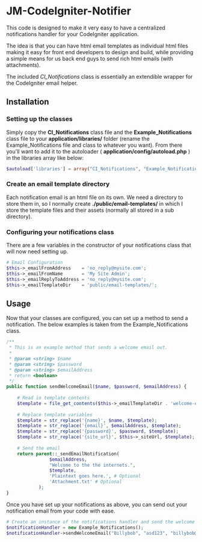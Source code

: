 JM-CodeIgniter-Notifier
=======================

This code is designed to make it very easy to have a centralized notifications handler for your CodeIgniter application. 

The idea is that you can have html email templates as individual html files making it easy for front end developers to design and build, while providing a simple means for us back end guys to send rich html emails (with attachments).

The included _CI_Notifications_ class is essentially an extendible wrapper for the CodeIgniter email helper.

## Installation
### Setting up the classes
Simply copy the **CI_Notifications** class file and the **Example_Notifications** class file to your **application/libraries/** folder (rename the Example_Notifications file and class to whatever you want). From there you'll want to add it to the autoloader ( **application/config/autoload.php** ) in the libraries array like below:

```php
$autoload['libraries'] = array("CI_Notifications", "Example_Notifications");
```

### Create an email template directory
Each notification email is an html file on its own. We need a directory to store them in, so I normally create **./public/email-templates/** in which I store the template files and their assets (normally all stored in a sub directory).

### Configuring your notifications class
There are a few variables in the constructor of your notifications class that will now need setting up.

```php
# Email Configuration
$this->_emailFromAddress    = 'no_reply@mysite.com';
$this->_emailFromName       = 'My Site Admin';
$this->_emailReplyToAddress = 'no_reply@mysite.com';
$this->_emailTemplateDir    = 'public/email-templates/';
```
    
## Usage
Now that your classes are configured, you can set up a method to send a notification. The below examples is taken from the Example_Notifications class.
    
```php
/**
 * This is an example method that sends a welcome email out.
 * 
 * @param <string> $name
 * @param <string> $password
 * @param <string> $emailAddress 
 * return <boolean>
 */
public function sendWelcomeEmail($name, $password, $emailAddress) {
    
    # Read in template contents
    $template = file_get_contents($this->_emailTemplateDir . 'welcome-email.html');
    
    # Replace template variables
    $template = str_replace('{name}', $name, $template);
    $template = str_replace('{email}', $emailAddress, $template);
    $template = str_replace('{password}', $password, $template);
    $template = str_replace('{site_url}', $this->_siteUrl, $template);
            
    # Send the email
    return parent::_sendEmailNotification(
                $emailAddress, 
                "Welcome to the the internets.", 
                $template, 
                'Plaintext goes here.', # Optional
                'Attachment.txt' # Optional
            ); 
}
```
    
Once you have set up your notifications as above, you can send out your notification email from your code with ease.

```php
# Create an instance of the notifications handler and send the welcome email
$notificationHandler = new Example_Notifications();
$notificationHandler->sendWelcomeEmail("Billybob", "asd123", "billybob@gmail.com");
```
